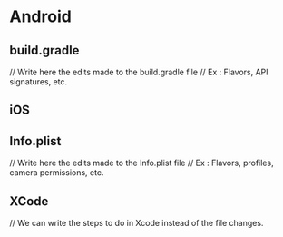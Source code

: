 # Android

## build.gradle

// Write here the edits made to the build.gradle file
// Ex : Flavors, API signatures, etc.

## iOS

## Info.plist

// Write here the edits made to the Info.plist file
// Ex : Flavors, profiles, camera permissions, etc.

## XCode

// We can write the steps to do in Xcode instead of the file changes.
